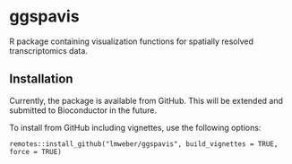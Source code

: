 # ggspavis

R package containing visualization functions for spatially resolved transcriptomics data.


## Installation

Currently, the package is available from GitHub. This will be extended and submitted to Bioconductor in the future.

To install from GitHub including vignettes, use the following options:

```
remotes::install_github("lmweber/ggspavis", build_vignettes = TRUE, force = TRUE)
```

